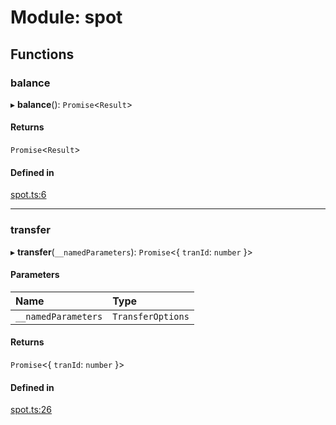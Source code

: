 # Module: spot

## Functions

### balance

▸ **balance**(): `Promise`<`Result`\>

#### Returns

`Promise`<`Result`\>

#### Defined in

[spot.ts:6](https://github.com/Altamoon/altamoon/blob/c26d09e/app/api/spot.ts#L6)

___

### transfer

▸ **transfer**(`__namedParameters`): `Promise`<{ `tranId`: `number`  }\>

#### Parameters

| Name | Type |
| :------ | :------ |
| `__namedParameters` | `TransferOptions` |

#### Returns

`Promise`<{ `tranId`: `number`  }\>

#### Defined in

[spot.ts:26](https://github.com/Altamoon/altamoon/blob/c26d09e/app/api/spot.ts#L26)
